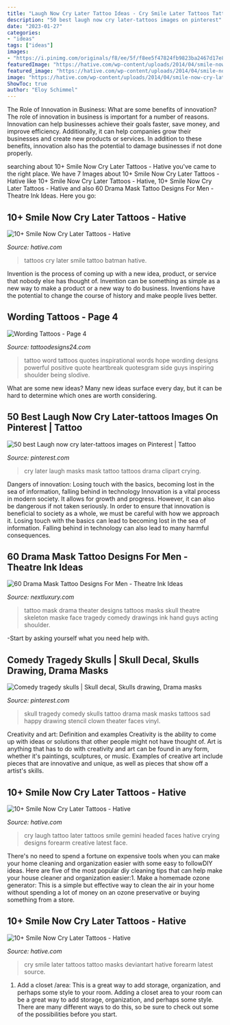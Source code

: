 ```yaml
---
title: "Laugh Now Cry Later Tattoo Ideas - Cry Smile Later Tattoos Tattoo Masks Deviantart Hative Forearm Latest Source"
description: "50 best laugh now cry later-tattoos images on pinterest"
date: "2023-01-27"
categories:
- "ideas"
tags: ["ideas"]
images:
- "https://i.pinimg.com/originals/f8/ee/5f/f8ee5f47824fb9823ba2467d17e88ddb.jpg"
featuredImage: "https://hative.com/wp-content/uploads/2014/04/smile-now-cry-later/13-batman-tattoos.jpg"
featured_image: "https://hative.com/wp-content/uploads/2014/04/smile-now-cry-later/5-smile-now-cry-later-masks.jpg"
image: "https://hative.com/wp-content/uploads/2014/04/smile-now-cry-later/5-smile-now-cry-later-masks.jpg"
ShowToc: true
author: "Eloy Schimmel"
---
```



The Role of Innovation in Business: What are some benefits of innovation?
The role of innovation in business is important for a number of reasons. Innovation can help businesses achieve their goals faster, save money, and improve efficiency. Additionally, it can help companies grow their businesses and create new products or services. In addition to these benefits, innovation also has the potential to damage businesses if not done properly.

	

		
searching about 10+ Smile Now Cry Later Tattoos - Hative you've came to the right place. We have 7 Images about 10+ Smile Now Cry Later Tattoos - Hative like 10+ Smile Now Cry Later Tattoos - Hative, 10+ Smile Now Cry Later Tattoos - Hative and also 60 Drama Mask Tattoo Designs For Men - Theatre Ink Ideas. Here you go:
		
    
## 10+ Smile Now Cry Later Tattoos - Hative

<img loading=lazy src="https://hative.com/wp-content/uploads/2014/04/smile-now-cry-later/13-batman-tattoos.jpg" onerror="this.onerror=null;this.src='https://tse3.mm.bing.net/th?id=OIP.RXjispFN4XKhaqZeUCw06wHaFj&amp;pid=15.1';" alt="10+ Smile Now Cry Later Tattoos - Hative">

_Source: hative.com_

>tattoos cry later smile tattoo batman hative. 

	

Invention is the process of coming up with a new idea, product, or service that nobody else has thought of. Invention can be something as simple as a new way to make a product or a new way to do business. Inventions have the potential to change the course of history and make people lives better.

    
## Wording Tattoos - Page 4

<img loading=lazy src="http://www.tattoodesigns24.com/wp-content/uploads/2016/01/Word-Tattoo-TD24132.jpg" onerror="this.onerror=null;this.src='https://tse4.mm.bing.net/th?id=OIP.Ka6JHoVIVe5l-C9IGBlksQHaFo&amp;pid=15.1';" alt="Wording Tattoos - Page 4">

_Source: tattoodesigns24.com_

>tattoo word tattoos quotes inspirational words hope wording designs powerful positive quote heartbreak quotesgram side guys inspiring shoulder being slodive. 

	

What are some new ideas?
Many new ideas surface every day, but it can be hard to determine which ones are worth considering.

    
## 50 Best Laugh Now Cry Later-tattoos Images On Pinterest | Tattoo

<img loading=lazy src="https://i.pinimg.com/736x/4d/ab/aa/4dabaad546add0bf48fe95419333fcb8--drama-masks-bronx.jpg" onerror="this.onerror=null;this.src='https://tse1.mm.bing.net/th?id=OIP.drZeQiS2GnXecixapCGznwHaFi&amp;pid=15.1';" alt="50 best Laugh now cry later-tattoos images on Pinterest | Tattoo">

_Source: pinterest.com_

>cry later laugh masks mask tattoo tattoos drama clipart crying. 

	

Dangers of innovation: Losing touch with the basics, becoming lost in the sea of information, falling behind in technology
Innovation is a vital process in modern society. It allows for growth and progress. However, it can also be dangerous if not taken seriously. In order to ensure that innovation is beneficial to society as a whole, we must be careful with how we approach it. Losing touch with the basics can lead to becoming lost in the sea of information. Falling behind in technology can also lead to many harmful consequences.

    
## 60 Drama Mask Tattoo Designs For Men - Theatre Ink Ideas

<img loading=lazy src="http://nextluxury.com/wp-content/uploads/guys-drama-mask-tattoo-deisgns-with-skull-and-skeleton-hand-on-upper-back-shoulder-blade.jpg" onerror="this.onerror=null;this.src='https://tse1.mm.bing.net/th?id=OIP.hHpL4wFKy6KgS-X0APOaSgHaIL&amp;pid=15.1';" alt="60 Drama Mask Tattoo Designs For Men - Theatre Ink Ideas">

_Source: nextluxury.com_

>tattoo mask drama theater designs tattoos masks skull theatre skeleton maske face tragedy comedy drawings ink hand guys acting shoulder. 

	

-Start by asking yourself what you need help with.

    
## Comedy Tragedy Skulls | Skull Decal, Skulls Drawing, Drama Masks

<img loading=lazy src="https://i.pinimg.com/originals/f8/ee/5f/f8ee5f47824fb9823ba2467d17e88ddb.jpg" onerror="this.onerror=null;this.src='https://tse3.mm.bing.net/th?id=OIP.aD0lyTD8s7TR-g-02-e7XgHaLH&amp;pid=15.1';" alt="Comedy tragedy skulls | Skull decal, Skulls drawing, Drama masks">

_Source: pinterest.com_

>skull tragedy comedy skulls tattoo drama mask masks tattoos sad happy drawing stencil clown theater faces vinyl. 

	

Creativity and art: Definition and examples
Creativity is the ability to come up with ideas or solutions that other people might not have thought of. Art is anything that has to do with creativity and art can be found in any form, whether it's paintings, sculptures, or music. Examples of creative art include pieces that are innovative and unique, as well as pieces that show off a artist's skills.

    
## 10+ Smile Now Cry Later Tattoos - Hative

<img loading=lazy src="https://hative.com/wp-content/uploads/2014/04/smile-now-cry-later/11-two-headed-girls.jpg" onerror="this.onerror=null;this.src='https://tse2.mm.bing.net/th?id=OIP.GpVSpUiCjGjoy54SYHfTNgHaLF&amp;pid=15.1';" alt="10+ Smile Now Cry Later Tattoos - Hative">

_Source: hative.com_

>cry laugh tattoo later tattoos smile gemini headed faces hative crying designs forearm creative latest face. 

	

There's no need to spend a fortune on expensive tools when you can make your home cleaning and organization easier with some easy to followDIY ideas. Here are five of the most popular diy cleaning tips that can help make your house cleaner and organization easier:1. Make a homemade ozone generator: This is a simple but effective way to clean the air in your home without spending a lot of money on an ozone preservative or buying something from a store.

    
## 10+ Smile Now Cry Later Tattoos - Hative

<img loading=lazy src="https://hative.com/wp-content/uploads/2014/04/smile-now-cry-later/5-smile-now-cry-later-masks.jpg" onerror="this.onerror=null;this.src='https://tse4.mm.bing.net/th?id=OIP.g4eP76dMDe7AOAZhY0LU7wHaFs&amp;pid=15.1';" alt="10+ Smile Now Cry Later Tattoos - Hative">

_Source: hative.com_

>cry smile later tattoos tattoo masks deviantart hative forearm latest source. 

	

1. Add a closet /area: This is a great way to add storage, organization, and perhaps some style to your room.
Adding a closet area to your room can be a great way to add storage, organization, and perhaps some style. There are many different ways to do this, so be sure to check out some of the possibilities before you start.

